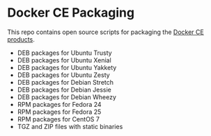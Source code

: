 # Docker CE Packaging

This repo contains open source scripts for packaging the
[Docker CE products](https://store.docker.com/search?offering=community&q=&type=edition).

* DEB packages for Ubuntu Trusty
* DEB packages for Ubuntu Xenial
* DEB packages for Ubuntu Yakkety
* DEB packages for Ubuntu Zesty
* DEB packages for Debian Stretch
* DEB packages for Debian Jessie
* DEB packages for Debian Wheezy
* RPM packages for Fedora 24
* RPM packages for Fedora 25
* RPM packages for CentOS 7
* TGZ and ZIP files with static binaries
